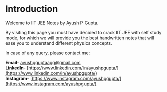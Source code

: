 # Introduction

Welcome to IIT JEE Notes by Ayush P Gupta.

By visiting this page you must have decided to crack IIT JEE with self study mode, for which we will provide you the best handwritten notes that will ease you to understand different physics concepts.

In case of any query, please contact me:

**Email**- ayushpguptaapg@gmail.com  
**LinkedIn**- [https://www.linkedin.com/in/ayushpgupta/](https://www.linkedin.com/in/ayushpgupta/)  
**Instagram**- [https://www.instagram.com/ayushpgupta/](https://www.instagram.com/ayushpgupta/)